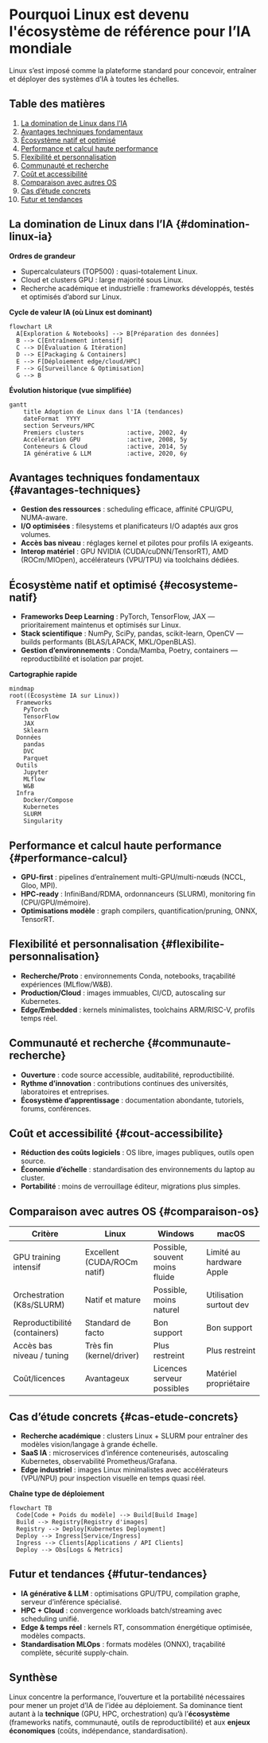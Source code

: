 # Pourquoi Linux est devenu l'écosystème de référence pour l’IA mondiale

Linux s’est imposé comme la plateforme standard pour concevoir, entraîner et déployer des systèmes d’IA à toutes les échelles.

## Table des matières

1. [La domination de Linux dans l’IA](#domination-linux-ia)
2. [Avantages techniques fondamentaux](#avantages-techniques)
3. [Écosystème natif et optimisé](#ecosysteme-natif)
4. [Performance et calcul haute performance](#performance-calcul)
5. [Flexibilité et personnalisation](#flexibilite-personnalisation)
6. [Communauté et recherche](#communaute-recherche)
7. [Coût et accessibilité](#cout-accessibilite)
8. [Comparaison avec autres OS](#comparaison-os)
9. [Cas d’étude concrets](#cas-etude-concrets)
10. [Futur et tendances](#futur-tendances)



## La domination de Linux dans l’IA {#domination-linux-ia}

**Ordres de grandeur**

* Supercalculateurs (TOP500) : quasi-totalement Linux.
* Cloud et clusters GPU : large majorité sous Linux.
* Recherche académique et industrielle : frameworks développés, testés et optimisés d’abord sur Linux.

**Cycle de valeur IA (où Linux est dominant)**

```mermaid
flowchart LR
  A[Exploration & Notebooks] --> B[Préparation des données]
  B --> C[Entraînement intensif]
  C --> D[Évaluation & Itération]
  D --> E[Packaging & Containers]
  E --> F[Déploiement edge/cloud/HPC]
  F --> G[Surveillance & Optimisation]
  G --> B
```

**Évolution historique (vue simplifiée)**

```mermaid
gantt
    title Adoption de Linux dans l'IA (tendances)
    dateFormat  YYYY
    section Serveurs/HPC
    Premiers clusters            :active, 2002, 4y
    Accélération GPU             :active, 2008, 5y
    Conteneurs & Cloud           :active, 2014, 5y
    IA générative & LLM          :active, 2020, 6y
```



## Avantages techniques fondamentaux {#avantages-techniques}

* **Gestion des ressources** : scheduling efficace, affinité CPU/GPU, NUMA-aware.
* **I/O optimisées** : filesystems et planificateurs I/O adaptés aux gros volumes.
* **Accès bas niveau** : réglages kernel et pilotes pour profils IA exigeants.
* **Interop matériel** : GPU NVIDIA (CUDA/cuDNN/TensorRT), AMD (ROCm/MIOpen), accélérateurs (VPU/TPU) via toolchains dédiées.



## Écosystème natif et optimisé {#ecosysteme-natif}

* **Frameworks Deep Learning** : PyTorch, TensorFlow, JAX — prioritairement maintenus et optimisés sur Linux.
* **Stack scientifique** : NumPy, SciPy, pandas, scikit-learn, OpenCV — builds performants (BLAS/LAPACK, MKL/OpenBLAS).
* **Gestion d’environnements** : Conda/Mamba, Poetry, containers — reproductibilité et isolation par projet.

**Cartographie rapide**

```mermaid
mindmap
root((Écosystème IA sur Linux))
  Frameworks
    PyTorch
    TensorFlow
    JAX
    Sklearn
  Données
    pandas
    DVC
    Parquet
  Outils
    Jupyter
    MLflow
    W&B
  Infra
    Docker/Compose
    Kubernetes
    SLURM
    Singularity
```



## Performance et calcul haute performance {#performance-calcul}

* **GPU-first** : pipelines d’entraînement multi-GPU/multi-nœuds (NCCL, Gloo, MPI).
* **HPC-ready** : InfiniBand/RDMA, ordonnanceurs (SLURM), monitoring fin (CPU/GPU/mémoire).
* **Optimisations modèle** : graph compilers, quantification/pruning, ONNX, TensorRT.



## Flexibilité et personnalisation {#flexibilite-personnalisation}

* **Recherche/Proto** : environnements Conda, notebooks, traçabilité expériences (MLflow/W\&B).
* **Production/Cloud** : images immuables, CI/CD, autoscaling sur Kubernetes.
* **Edge/Embedded** : kernels minimalistes, toolchains ARM/RISC-V, profils temps réel.



## Communauté et recherche {#communaute-recherche}

* **Ouverture** : code source accessible, auditabilité, reproductibilité.
* **Rythme d’innovation** : contributions continues des universités, laboratoires et entreprises.
* **Écosystème d’apprentissage** : documentation abondante, tutoriels, forums, conférences.



## Coût et accessibilité {#cout-accessibilite}

* **Réduction des coûts logiciels** : OS libre, images publiques, outils open source.
* **Économie d’échelle** : standardisation des environnements du laptop au cluster.
* **Portabilité** : moins de verrouillage éditeur, migrations plus simples.



## Comparaison avec autres OS {#comparaison-os}

| Critère                       | Linux                       | Windows                        | macOS                    |
| ----------------------------- | --------------------------- | ------------------------------ | ------------------------ |
| GPU training intensif         | Excellent (CUDA/ROCm natif) | Possible, souvent moins fluide | Limité au hardware Apple |
| Orchestration (K8s/SLURM)     | Natif et mature             | Possible, moins naturel        | Utilisation surtout dev  |
| Reproductibilité (containers) | Standard de facto           | Bon support                    | Bon support              |
| Accès bas niveau / tuning     | Très fin (kernel/driver)    | Plus restreint                 | Plus restreint           |
| Coût/licences                 | Avantageux                  | Licences serveur possibles     | Matériel propriétaire    |



## Cas d’étude concrets {#cas-etude-concrets}

* **Recherche académique** : clusters Linux + SLURM pour entraîner des modèles vision/langage à grande échelle.
* **SaaS IA** : microservices d’inférence conteneurisés, autoscaling Kubernetes, observabilité Prometheus/Grafana.
* **Edge industriel** : images Linux minimalistes avec accélérateurs (VPU/NPU) pour inspection visuelle en temps quasi réel.

**Chaîne type de déploiement**

```mermaid
flowchart TB
  Code[Code + Poids du modèle] --> Build[Build Image]
  Build --> Registry[Registry d'images]
  Registry --> Deploy[Kubernetes Deployment]
  Deploy --> Ingress[Service/Ingress]
  Ingress --> Clients[Applications / API Clients]
  Deploy --> Obs[Logs & Metrics]
```



## Futur et tendances {#futur-tendances}

* **IA générative & LLM** : optimisations GPU/TPU, compilation graphe, serveur d’inférence spécialisé.
* **HPC + Cloud** : convergence workloads batch/streaming avec scheduling unifié.
* **Edge & temps réel** : kernels RT, consommation énergétique optimisée, modèles compacts.
* **Standardisation MLOps** : formats modèles (ONNX), traçabilité complète, sécurité supply-chain.



## Synthèse

Linux concentre la performance, l’ouverture et la portabilité nécessaires pour mener un projet d’IA de l’idée au déploiement. Sa dominance tient autant à la **technique** (GPU, HPC, orchestration) qu’à l’**écosystème** (frameworks natifs, communauté, outils de reproductibilité) et aux **enjeux économiques** (coûts, indépendance, standardisation).
